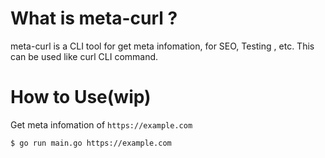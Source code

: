 # What is meta-curl ?

meta-curl is a CLI tool for get meta infomation, for SEO, Testing , etc. This can be used like curl CLI command.

# How to Use(wip)

Get meta infomation of `https://example.com`

```
$ go run main.go https://example.com
```
